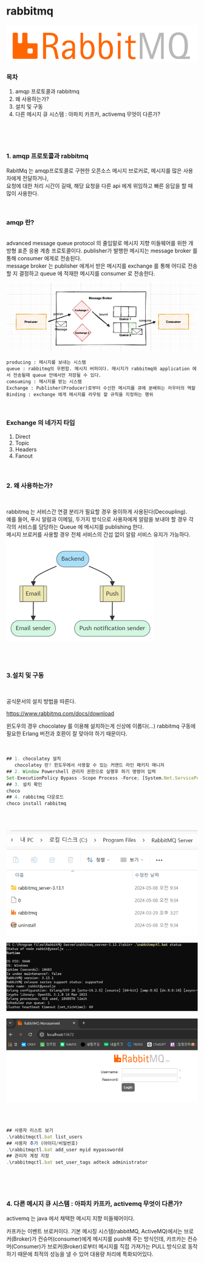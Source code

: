# rabbitmq
![logo](../images/logo.png)
### 목차

1. amqp 프로토콜과 rabbitmq
2. 왜 사용하는가?
3. 설치 및 구동
4. 다른 메시지 큐 시스템 : 아파치 카프카, activemq 무엇이 다른가?


<br><br><br>
### 1. amqp 프로토콜과 rabbitmq

RabitMq 는 amqp프로토콜로 구현한 오픈소스 메시지 브로커로, 메시지를 많은 사용자에게 전달하거나, <br>
요청에 대한 처리 시간이 길때, 해당 요청을 다른 api 에게 위임하고 빠른 응답을 할 때 많이 사용한다.

​
### amqp 란?
<br>
advanced message queue protocol 의 줄임말로 메시지 지향 미들웨어를 위한 개방형 표준 응용 계층 프로토콜이다. publisher가 발행한 메시지는 message broker 를 통해 consumer 에게로 전송된다.<br> message broker 는 publisher 에게서 받은 메시지를 exchange 를 통해 어디로 전송할 지 결정하고 queue 에 적재한 메시지를 consumer 로 전송한다.<br> 

![protocol](../images/protocol.png)<br><br>
`producing : 메시지를 보내는 시스템`<br>
`queue : rabbitmq의 우편함. 메시지 버퍼이다. 메시지가 rabbitmq와 application 에서 전송될때 queue 안에서만 저장될 수 있다.`<br>
`comsuming : 메시지를 받는 시스템`<br>
`Exchange : Publisher(Producer)로부터 수신한 메시지를 큐에 분배하는 라우터의 역할`<br>
`Binding : exchange 에게 메시지를 라우팅 할 규칙을 지정하는 행위`<br>

​

### Exchange 의 네가지 타입
1) Direct
2) Topic
3) Headers
4) Fanout
<br><br><br>
### 2. 왜 사용하는가?

​

rabbitmq 는 서비스간 연결 분리가 필요할 경우 용이하게 사용된다(Decoupling). <br>예를 들어, 푸시 알람과 이메일, 두가지 방식으로 사용자에게 알람을 보내야 할 경우 각각의 서비스를 담당하는 Queue 에 메시지를 publishing 한다.<br> 메시지 브로커를 사용할 경우 전체 서비스의 간섭 없이 알람 서비스 유지가 가능하다.<br>
![application](../images/application.png)<br>
<br><br><br>
### 3.설치 및 구동 

​

공식문서의 설치 방법을 따른다.<br>

https://www.rabbitmq.com/docs/download<br>

윈도우의 경우 chocolatey 를 이용해 설치하는게 신상에 이롭다(...) rabbitmq 구동에 필요한 Erlang 버전과 호환이 잘 맞아야 하기 때문이다.<br><br>
```js

## 1. chocolatey 설치
   chocolatey 란? 윈도우에서 사용할 수 있는 커맨드 라인 패키지 매니저
## 2. Window Powershell 관리자 권한으로 실행후 하기 명령어 입력
Set-ExecutionPolicy Bypass -Scope Process -Force; [System.Net.ServicePointManager]::SecurityProtocol = [System.Net.ServicePointManager]::SecurityProtocol -bor 3072; iex ((New-Object System.Net.WebClient).DownloadString('https://community.chocolatey.org/install.ps1'))
## 3. 설치 확인
choco
## 4. rabbitmq 다운로드
choco install rabbitmq

```
<br><br>

![myfolder](../images/myfolder.png) <br><br>
![powershell](../images/powershell.png) <br><br>
![gui](../images/gui.png) <br> <br>
<br>
```js

## 사용자 리스트 보기
.\rabbitmqctl.bat list_users
## 사용자 추가 (아이디/비밀번호)
.\rabbitmqctl.bat add_user myid mypasswordd
## 관리자 계정 지정
.\rabbitmqctl.bat set_user_tags adteck administrator


```

<br><br><br>
### 4. 다른 메시지 큐 시스템 : 아파치 카프카, activemq 무엇이 다른가?

activemq 는 java 에서 채택한 메시지 지향 미들웨어이다. 

카프카는 이벤트 브로커이다. 기본 메시징 시스템(rabbitMQ, ActiveMQ)에서는 브로커(Broker)가 컨슈머(consumer)에게 메시지를 push해 주는 방식인데, 카프카는 컨슈머(Consumer)가 브로커(Broker)로부터 메시지를 직접 가져가는 PULL 방식으로 동작하기 때문에 최적의 성능을 낼 수 있어 대용량 처리에 특화되어있다.
